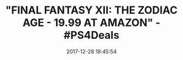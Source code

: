 ---
title: '"FINAL FANTASY XII: THE ZODIAC AGE - 19.99 AT AMAZON" - #PS4Deals'
name: 'Final Fantasy XII: The Zodiac Age - PlayStation 4'
date: '2017-12-28 18:45:54'
buy_now: >-
  https://www.amazon.com/Final-Fantasy-XII-Zodiac-Age-PlayStation/dp/B01GOQHDJ4?psc=1&SubscriptionId=AKIAIA5RBQIWQVTCUEUQ&tag=coldcutdeals-20&linkCode=xm2&camp=2025&creative=165953&creativeASIN=B01GOQHDJ4
description_markdown: |+
  Final Fantasy XII: The Zodiac Age - PlayStation 4

    - Enhanced gameplay features: Zodiac Job System - Improved leveling system that caters to the player's preference; Trial Mode - Take on monsters and enemies in up to 100 consecutive battles; Speed Mode

    - Latest-generation HD graphical capabilities, including characters and movie scenes fully remastered in high definition

    - True 7.1 surround sound, including high definition voicing and newly recorded background music utilizing the current generation of sound production

    - Modern advancements including PlayStation4 trophy support and share functionalities, auto-save and shortened loading times

    - An endless amount of gameplay and adventure including Hunts, Battles, and mini-games

tweet_id_str: '946452159553572864'
price: $49.99
you_save: ''
asin: B01GOQHDJ4
image: 'https://images-na.ssl-images-amazon.com/images/I/51MepihEyjL.jpg'

---